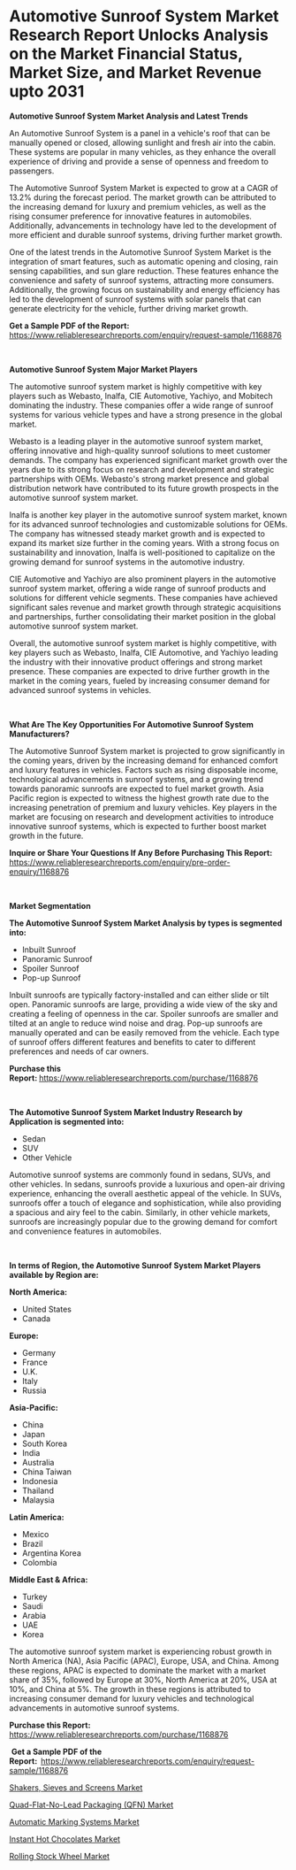 <p><h1>Automotive Sunroof System Market Research Report Unlocks Analysis on the Market Financial Status, Market Size, and Market Revenue upto 2031</h1></p><p><strong>Automotive Sunroof System Market Analysis and Latest Trends</strong></p>
<p><p>An Automotive Sunroof System is a panel in a vehicle's roof that can be manually opened or closed, allowing sunlight and fresh air into the cabin. These systems are popular in many vehicles, as they enhance the overall experience of driving and provide a sense of openness and freedom to passengers.</p><p>The Automotive Sunroof System Market is expected to grow at a CAGR of 13.2% during the forecast period. The market growth can be attributed to the increasing demand for luxury and premium vehicles, as well as the rising consumer preference for innovative features in automobiles. Additionally, advancements in technology have led to the development of more efficient and durable sunroof systems, driving further market growth.</p><p>One of the latest trends in the Automotive Sunroof System Market is the integration of smart features, such as automatic opening and closing, rain sensing capabilities, and sun glare reduction. These features enhance the convenience and safety of sunroof systems, attracting more consumers. Additionally, the growing focus on sustainability and energy efficiency has led to the development of sunroof systems with solar panels that can generate electricity for the vehicle, further driving market growth.</p></p>
<p><strong>Get a Sample PDF of the Report:&nbsp;</strong> <a href="https://www.reliableresearchreports.com/enquiry/request-sample/1168876">https://www.reliableresearchreports.com/enquiry/request-sample/1168876</a></p>
<p>&nbsp;</p>
<p><strong>Automotive Sunroof System Major Market Players</strong></p>
<p><p>The automotive sunroof system market is highly competitive with key players such as Webasto, Inalfa, CIE Automotive, Yachiyo, and Mobitech dominating the industry. These companies offer a wide range of sunroof systems for various vehicle types and have a strong presence in the global market.</p><p>Webasto is a leading player in the automotive sunroof system market, offering innovative and high-quality sunroof solutions to meet customer demands. The company has experienced significant market growth over the years due to its strong focus on research and development and strategic partnerships with OEMs. Webasto's strong market presence and global distribution network have contributed to its future growth prospects in the automotive sunroof system market.</p><p>Inalfa is another key player in the automotive sunroof system market, known for its advanced sunroof technologies and customizable solutions for OEMs. The company has witnessed steady market growth and is expected to expand its market size further in the coming years. With a strong focus on sustainability and innovation, Inalfa is well-positioned to capitalize on the growing demand for sunroof systems in the automotive industry.</p><p>CIE Automotive and Yachiyo are also prominent players in the automotive sunroof system market, offering a wide range of sunroof products and solutions for different vehicle segments. These companies have achieved significant sales revenue and market growth through strategic acquisitions and partnerships, further consolidating their market position in the global automotive sunroof system market.</p><p>Overall, the automotive sunroof system market is highly competitive, with key players such as Webasto, Inalfa, CIE Automotive, and Yachiyo leading the industry with their innovative product offerings and strong market presence. These companies are expected to drive further growth in the market in the coming years, fueled by increasing consumer demand for advanced sunroof systems in vehicles.</p></p>
<p>&nbsp;</p>
<p><strong>What Are The Key Opportunities For Automotive Sunroof System Manufacturers?</strong></p>
<p><p>The Automotive Sunroof System market is projected to grow significantly in the coming years, driven by the increasing demand for enhanced comfort and luxury features in vehicles. Factors such as rising disposable income, technological advancements in sunroof systems, and a growing trend towards panoramic sunroofs are expected to fuel market growth. Asia Pacific region is expected to witness the highest growth rate due to the increasing penetration of premium and luxury vehicles. Key players in the market are focusing on research and development activities to introduce innovative sunroof systems, which is expected to further boost market growth in the future.</p></p>
<p><strong>Inquire or Share Your Questions If Any Before Purchasing This Report:</strong> <a href="https://www.reliableresearchreports.com/enquiry/pre-order-enquiry/1168876">https://www.reliableresearchreports.com/enquiry/pre-order-enquiry/1168876</a></p>
<p>&nbsp;</p>
<p><strong>Market Segmentation</strong></p>
<p><strong>The Automotive Sunroof System Market Analysis by types is segmented into:</strong></p>
<p><ul><li>Inbuilt Sunroof</li><li>Panoramic Sunroof</li><li>Spoiler Sunroof</li><li>Pop-up Sunroof</li></ul></p>
<p><p>Inbuilt sunroofs are typically factory-installed and can either slide or tilt open. Panoramic sunroofs are large, providing a wide view of the sky and creating a feeling of openness in the car. Spoiler sunroofs are smaller and tilted at an angle to reduce wind noise and drag. Pop-up sunroofs are manually operated and can be easily removed from the vehicle. Each type of sunroof offers different features and benefits to cater to different preferences and needs of car owners.</p></p>
<p><strong>Purchase this Report:&nbsp;</strong><a href="https://www.reliableresearchreports.com/purchase/1168876">https://www.reliableresearchreports.com/purchase/1168876</a></p>
<p>&nbsp;</p>
<p><strong>The Automotive Sunroof System Market Industry Research by Application is segmented into:</strong></p>
<p><ul><li>Sedan</li><li>SUV</li><li>Other Vehicle</li></ul></p>
<p><p>Automotive sunroof systems are commonly found in sedans, SUVs, and other vehicles. In sedans, sunroofs provide a luxurious and open-air driving experience, enhancing the overall aesthetic appeal of the vehicle. In SUVs, sunroofs offer a touch of elegance and sophistication, while also providing a spacious and airy feel to the cabin. Similarly, in other vehicle markets, sunroofs are increasingly popular due to the growing demand for comfort and convenience features in automobiles.</p></p>
<p>&nbsp;</p>
<p><strong>In terms of Region, the Automotive Sunroof System Market Players available by Region are:</strong></p>
<p>
    <p> <strong> North America: </strong>
        <ul>
            <li>United States</li>
            <li>Canada</li>
        </ul>
        </p> 
    <p> <strong> Europe: </strong>
        <ul>
            <li>Germany</li>
            <li>France</li>
            <li>U.K.</li>
            <li>Italy</li>
            <li>Russia</li>
        </ul>
        </p> 
    <p> <strong> Asia-Pacific: </strong>
        <ul>
            <li>China</li>
            <li>Japan</li>
            <li>South Korea</li>
            <li>India</li>
            <li>Australia</li>
            <li>China Taiwan</li>
            <li>Indonesia</li>
            <li>Thailand</li>
            <li>Malaysia</li>
        </ul>
        </p> 
    <p> <strong> Latin America: </strong>
        <ul>
            <li>Mexico</li>
            <li>Brazil</li>
            <li>Argentina Korea</li>
            <li>Colombia</li>
        </ul>
        </p> 
    <p> <strong> Middle East & Africa: </strong>
        <ul>
            <li>Turkey</li>
            <li>Saudi</li>
            <li>Arabia</li>
            <li>UAE</li>
            <li>Korea</li>
        </ul>
    </p>
    </p>
<p><p>The automotive sunroof system market is experiencing robust growth in North America (NA), Asia Pacific (APAC), Europe, USA, and China. Among these regions, APAC is expected to dominate the market with a market share of 35%, followed by Europe at 30%, North America at 20%, USA at 10%, and China at 5%. The growth in these regions is attributed to increasing consumer demand for luxury vehicles and technological advancements in automotive sunroof systems.</p></p>
<p><strong>Purchase this Report: </strong><a href="https://www.reliableresearchreports.com/purchase/1168876">https://www.reliableresearchreports.com/purchase/1168876</a></p>
<p>&nbsp;<strong>Get a Sample PDF of the Report:&nbsp;&nbsp;</strong><a href="https://www.reliableresearchreports.com/enquiry/request-sample/1168876">https://www.reliableresearchreports.com/enquiry/request-sample/1168876</a></p>
<p><strong></strong></p>
<p><p><a href="https://github.com/Sinjinluong3e0awx2m195k76/Market-Research-Report-List-1/blob/main/shakers-sieves-and-screens-market.md">Shakers, Sieves and Screens Market</a></p><p><a href="https://view.publitas.com/reportprime-1/quad-flat-no-lead-packaging-qfn-market-research-report-provides-thorough-industry-overview-which-offers-an-in-depth-analysis-of-product-trends-and-new-market-divisions/">Quad-Flat-No-Lead Packaging (QFN) Market</a></p><p><a href="https://lydian-appliance-61d.notion.site/Automatic-Marking-Systems-Market-Challenges-Opportunities-and-Growth-Drivers-and-Major-Market-Pla-74ab65ddb4db40ff9be8b3157d0474fe">Automatic Marking Systems Market</a></p><p><a href="https://summer-dogwood-3e9.notion.site/Instant-Hot-Chocolates-Market-Research-Report-Reveals-The-Latest-Trends-And-Opportunities-of-this-Ma-22b9bbfa49dd49cf80a6d1c39c80c505">Instant Hot Chocolates Market</a></p><p><a href="https://view.publitas.com/reportprime-1/rolling-stock-wheel-market-provides-a-comprehensive-analysis-including-a-macro-overview-of-the-market-as-well-as-micro-details-such-as-market-size-and-competitive-landscape/">Rolling Stock Wheel Market</a></p></p>
